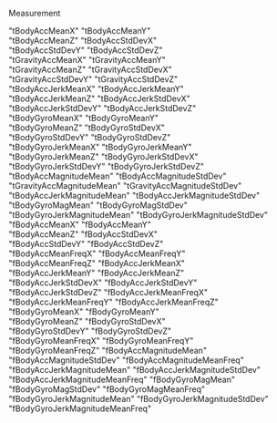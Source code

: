 



Measurement 

 "tBodyAccMeanX"                  "tBodyAccMeanY"                 
 "tBodyAccMeanZ"                  "tBodyAccStdDevX"               
 "tBodyAccStdDevY"                "tBodyAccStdDevZ"               
 "tGravityAccMeanX"               "tGravityAccMeanY"              
 "tGravityAccMeanZ"               "tGravityAccStdDevX"            
 "tGravityAccStdDevY"             "tGravityAccStdDevZ"            
 "tBodyAccJerkMeanX"              "tBodyAccJerkMeanY"             
 "tBodyAccJerkMeanZ"              "tBodyAccJerkStdDevX"           
 "tBodyAccJerkStdDevY"            "tBodyAccJerkStdDevZ"           
 "tBodyGyroMeanX"                 "tBodyGyroMeanY"                
 "tBodyGyroMeanZ"                 "tBodyGyroStdDevX"              
 "tBodyGyroStdDevY"               "tBodyGyroStdDevZ"              
 "tBodyGyroJerkMeanX"             "tBodyGyroJerkMeanY"            
 "tBodyGyroJerkMeanZ"             "tBodyGyroJerkStdDevX"          
 "tBodyGyroJerkStdDevY"           "tBodyGyroJerkStdDevZ"          
 "tBodyAccMagnitudeMean"          "tBodyAccMagnitudeStdDev"       
 "tGravityAccMagnitudeMean"       "tGravityAccMagnitudeStdDev"    
 "tBodyAccJerkMagnitudeMean"      "tBodyAccJerkMagnitudeStdDev"   
 "tBodyGyroMagMean"               "tBodyGyroMagStdDev"            
 "tBodyGyroJerkMagnitudeMean"     "tBodyGyroJerkMagnitudeStdDev"  
 "fBodyAccMeanX"                  "fBodyAccMeanY"                 
 "fBodyAccMeanZ"                  "fBodyAccStdDevX"               
 "fBodyAccStdDevY"                "fBodyAccStdDevZ"               
 "fBodyAccMeanFreqX"              "fBodyAccMeanFreqY"             
 "fBodyAccMeanFreqZ"              "fBodyAccJerkMeanX"             
 "fBodyAccJerkMeanY"              "fBodyAccJerkMeanZ"             
 "fBodyAccJerkStdDevX"            "fBodyAccJerkStdDevY"           
 "fBodyAccJerkStdDevZ"            "fBodyAccJerkMeanFreqX"         
 "fBodyAccJerkMeanFreqY"          "fBodyAccJerkMeanFreqZ"         
 "fBodyGyroMeanX"                 "fBodyGyroMeanY"                
 "fBodyGyroMeanZ"                 "fBodyGyroStdDevX"              
 "fBodyGyroStdDevY"               "fBodyGyroStdDevZ"              
 "fBodyGyroMeanFreqX"             "fBodyGyroMeanFreqY"            
 "fBodyGyroMeanFreqZ"             "fBodyAccMagnitudeMean"         
 "fBodyAccMagnitudeStdDev"        "fBodyAccMagnitudeMeanFreq"     
 "fBodyAccJerkMagnitudeMean"      "fBodyAccJerkMagnitudeStdDev"   
 "fBodyAccJerkMagnitudeMeanFreq"  "fBodyGyroMagMean"              
 "fBodyGyroMagStdDev"             "fBodyGyroMagMeanFreq"          
 "fBodyGyroJerkMagnitudeMean"     "fBodyGyroJerkMagnitudeStdDev"  
 "fBodyGyroJerkMagnitudeMeanFreq"

